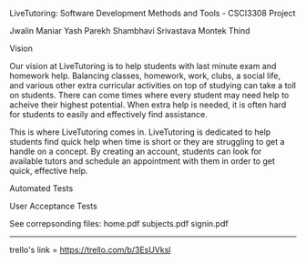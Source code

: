 LiveTutoring: Software Development Methods and Tools - CSCI3308 Project

Jwalin Maniar
Yash Parekh
Shambhavi Srivastava
Montek Thind

Vision

Our vision at LiveTutoring is to help students with last minute exam and homework help. Balancing classes, homework, work, clubs, a social life, and various other extra curricular activities on top of studying can take a toll on students. There can come times where every student may need help to acheive their highest potential. When extra help is needed, it is often hard for students to easily and effectively find assistance.

This is where LiveTutoring comes in. LiveTutoring is dedicated to help students find quick help when time is short or they are struggling to get a handle on a concept. By creating an account, students can look for available tutors and schedule an appointment with them in order to get quick, effective help.

Automated Tests



User Acceptance Tests

See correpsonding files:
home.pdf
subjects.pdf
signin.pdf

----

trello's link = https://trello.com/b/3EsUVksl
